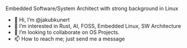 Embedded Software/System Architect with strong background in Linux

- 👋 Hi, I’m @jakubkunert
- 👀 I’m interested in Rust, AI, FOSS, Embedded Linux, SW Architecture
- 💞️ I’m looking to collaborate on OS Projects.
- 📫 How to reach me; just send me a message

<!---
jakubkunert/jakubkunert is a ✨ special ✨ repository because its `README.md` (this file) appears on your GitHub profile.
You can click the Preview link to take a look at your changes.
--->
